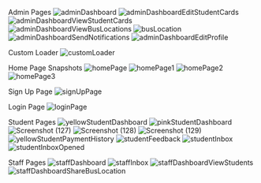 Admin Pages
![adminDashboard](https://github.com/user-attachments/assets/a37b2bcb-836e-440b-bcaa-05dfe685291c)
![adminDashboardEditStudentCards](https://github.com/user-attachments/assets/c4d5cc79-c1d3-4a6e-8977-88a636a68590)
![adminDashboardViewStudentCards](https://github.com/user-attachments/assets/66e45216-a083-4b51-b767-c4236fc1e3ca)
![adminDashboardViewBusLocations](https://github.com/user-attachments/assets/137e7010-b6c4-4778-955f-460eb415c898)
![busLocation](https://github.com/user-attachments/assets/c0157f33-545d-4b90-aa9c-c442168dc262)
![adminDashboardSendNotifications](https://github.com/user-attachments/assets/e3f823d6-4de5-44f2-90ed-9d8f6ddb5951)
![adminDashboardEditProfile](https://github.com/user-attachments/assets/7f7f704a-f2b5-44cc-b2e9-b528ed820232)

Custom Loader
![customLoader](https://github.com/user-attachments/assets/34caf2a3-3b1c-43bf-822a-b49ec33bbf15)

Home Page Snapshots
![homePage](https://github.com/user-attachments/assets/dee343e2-f2fe-4732-af50-534ad62e6069)
![homePage1](https://github.com/user-attachments/assets/b39d921a-d457-4172-995b-1b373c8bb7f8)
![homePage2](https://github.com/user-attachments/assets/37081494-4b8a-43fd-93b0-f384f3263d60)
![homePage3](https://github.com/user-attachments/assets/80f4ffb7-76db-46f3-922a-66cf9b7573f3)

Sign Up Page
![signUpPage](https://github.com/user-attachments/assets/bb82e717-a403-4fd0-9ac1-b8af4b024352)

Login Page
![loginPage](https://github.com/user-attachments/assets/f50d5eb2-d7c6-4a77-b200-f687a89a6b49)

Student Pages
![yellowStudentDashboard](https://github.com/user-attachments/assets/bffa8ca2-f588-4fce-8479-0c158f81b465)
![pinkStudentDashboard](https://github.com/user-attachments/assets/c224262a-22ce-4a5c-8334-40712aeaa864)
![Screenshot (127)](https://github.com/user-attachments/assets/19b37297-3c0e-4be4-ac3e-6745b118f822)
![Screenshot (128)](https://github.com/user-attachments/assets/00a182b1-122a-41da-8b9e-0a2889f546d6)
![Screenshot (129)](https://github.com/user-attachments/assets/9b6df936-68f9-40d0-873a-462ae660df02)
![yellowStudentPaymentHistory](https://github.com/user-attachments/assets/9e932c17-0ece-4966-ba32-dab3af72cc1f)
![studentFeedback](https://github.com/user-attachments/assets/8fe3cfad-2c2a-4ea2-a40a-09f8a2a72118)
![studentInbox](https://github.com/user-attachments/assets/1525064b-77d6-48a4-9f9c-4e12d4dc3261)
![studentInboxOpened](https://github.com/user-attachments/assets/ad3679a4-0261-4eb0-bc54-3fd526dd4c80)

Staff Pages
![staffDashboard](https://github.com/user-attachments/assets/7989009f-288d-401c-b8d8-5f5a6fc0f1e1)
![staffInbox](https://github.com/user-attachments/assets/3703313d-d207-47cf-be22-c151ff740125)
![staffDashboardViewStudents](https://github.com/user-attachments/assets/68a3a5d0-ce24-4d90-aa0d-ba503b8288b4)
![staffDashboardShareBusLocation](https://github.com/user-attachments/assets/97785277-ec44-4a23-9db0-f2d75a19d86a)

